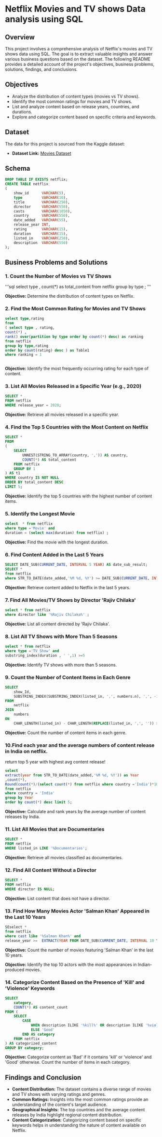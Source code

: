 # Netflix Movies and TV shows Data analysis using SQL



## Overview
This project involves a comprehensive analysis of Netflix's movies and TV shows data using SQL. The goal is to extract valuable insights and answer various business questions based on the dataset. The following README provides a detailed account of the project's objectives, business problems, solutions, findings, and conclusions.

## Objectives

- Analyze the distribution of content types (movies vs TV shows).
- Identify the most common ratings for movies and TV shows.
- List and analyze content based on release years, countries, and durations.
- Explore and categorize content based on specific criteria and keywords.

## Dataset

The data for this project is sourced from the Kaggle dataset:

- **Dataset Link:** [Movies Dataset](https://www.kaggle.com/datasets/shivamb/netflix-shows?resource=download)

## Schema

```sql
DROP TABLE IF EXISTS netflix;
CREATE TABLE netflix
(
    show_id      VARCHAR(5),
    type         VARCHAR(10),
    title        VARCHAR(250),
    director     VARCHAR(550),
    casts        VARCHAR(1050),
    country      VARCHAR(550),
    date_added   VARCHAR(55),
    release_year INT,
    rating       VARCHAR(15),
    duration     VARCHAR(15),
    listed_in    VARCHAR(250),
    description  VARCHAR(550)
);
```

## Business Problems and Solutions

### 1. Count the Number of Movies vs TV Shows

'''sql
select  type , count(*) as total_content from netflix 
group by type ;
'''

**Objective:** Determine the distribution of content types on Netflix.

### 2. Find the Most Common Rating for Movies and TV Shows

```sql
select type,rating
from
( select type , rating, 
count(*) ,
rank() over(partition by type order by count(*) desc) as ranking
from netflix 
group by type,rating 
order by count(rating) desc ) as Table1 
where ranking = 1
  
```

**Objective:** Identify the most frequently occurring rating for each type of content.

### 3. List All Movies Released in a Specific Year (e.g., 2020)

```sql
SELECT * 
FROM netflix
WHERE release_year = 2020;
```

**Objective:** Retrieve all movies released in a specific year.

### 4. Find the Top 5 Countries with the Most Content on Netflix

```sql
SELECT * 
FROM
(
    SELECT 
        UNNEST(STRING_TO_ARRAY(country, ',')) AS country,
        COUNT(*) AS total_content
    FROM netflix
    GROUP BY 1
) AS t1
WHERE country IS NOT NULL
ORDER BY total_content DESC
LIMIT 5;
```

**Objective:** Identify the top 5 countries with the highest number of content items.

### 5. Identify the Longest Movie

```sql
select  * from netflix
where type ='Movie' and 
duration = (select max(duration) from netflix) ;

```

**Objective:** Find the movie with the longest duration.

### 6. Find Content Added in the Last 5 Years

```sql
SELECT DATE_SUB(CURRENT_DATE, INTERVAL 5 YEAR) AS date_sub_result;
SELECT * 
from netflix
where STR_TO_DATE(date_added,'%M %d, %Y') >= DATE_SUB(CURRENT_DATE, INTERVAL 5 YEAR);

```

**Objective:** Retrieve content added to Netflix in the last 5 years.

### 7. Find All Movies/TV Shows by Director 'Rajiv Chilaka'

```sql
select * from netflix 
where director like '%Rajiv Chilaka%' ;
```

**Objective:** List all content directed by 'Rajiv Chilaka'.

### 8. List All TV Shows with More Than 5 Seasons

```sql
select * from netflix 
where type ='TV Show' and
substring_index(duration , ' ',1) >=5
```

**Objective:** Identify TV shows with more than 5 seasons.

### 9. Count the Number of Content Items in Each Genre

```sql
SELECT 
    show_Id, 
    SUBSTRING_INDEX(SUBSTRING_INDEX(listed_in, ',', numbers.n), ',', -1) AS Genre
FROM 
    netflix 
JOIN 
    numbers 
ON 
    CHAR_LENGTH(listed_in) - CHAR_LENGTH(REPLACE(listed_in, ',', '')) >= numbers.n - 1
```

**Objective:** Count the number of content items in each genre.

### 10.Find each year and the average numbers of content release in India on netflix. 
return top 5 year with highest avg content release!

```sql
select  
extract(year from STR_TO_DATE(date_added,'%M %d, %Y')) as Year 
,count(*), 
Round(count(*)/(select count(*) from netflix where country ='India')*100,2) as Avg_content
from netflix 
where country = 'India'
group by Year 
order by count(*) desc limit 5;
```

**Objective:** Calculate and rank years by the average number of content releases by India.

### 11. List All Movies that are Documentaries

```sql
SELECT * 
FROM netflix
WHERE listed_in LIKE '%Documentaries';
```

**Objective:** Retrieve all movies classified as documentaries.

### 12. Find All Content Without a Director

```sql
SELECT * 
FROM netflix
WHERE director IS NULL;
```

**Objective:** List content that does not have a director.

### 13. Find How Many Movies Actor 'Salman Khan' Appeared in the Last 10 Years

```sql
SEselect * 
from netflix 
where cast like '%Salman Khan%' and
release_year >=  EXTRACT(YEAR FROM DATE_SUB(CURRENT_DATE, INTERVAL 10 YEAR)) ;
```

**Objective:** Count the number of movies featuring 'Salman Khan' in the last 10 years.




**Objective:** Identify the top 10 actors with the most appearances in Indian-produced movies.

### 14. Categorize Content Based on the Presence of 'Kill' and 'Violence' Keywords

```sql
SELECT 
    category,
    COUNT(*) AS content_count
FROM (
    SELECT 
        CASE 
            WHEN description ILIKE '%kill%' OR description ILIKE '%violence%' THEN 'Bad'
            ELSE 'Good'
        END AS category
    FROM netflix
) AS categorized_content
GROUP BY category;
```

**Objective:** Categorize content as 'Bad' if it contains 'kill' or 'violence' and 'Good' otherwise. Count the number of items in each category.

## Findings and Conclusion

- **Content Distribution:** The dataset contains a diverse range of movies and TV shows with varying ratings and genres.
- **Common Ratings:** Insights into the most common ratings provide an understanding of the content's target audience.
- **Geographical Insights:** The top countries and the average content releases by India highlight regional content distribution.
- **Content Categorization:** Categorizing content based on specific keywords helps in understanding the nature of content available on Netflix.

